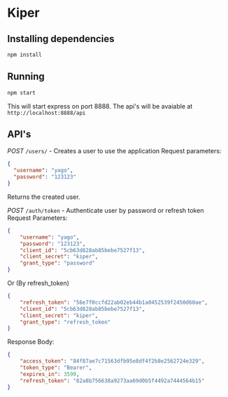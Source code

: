 # Kiper

## Installing dependencies
```bash
npm install
``` 

## Running
```bash
npm start
```

This will start express on port 8888. The api's will be avaiable at `http://localhost:8888/api`

## API's

*POST* `/users/` - Creates a user to use the application
Request parameters:
```json
{
  "username": "yago",
  "password": "123123"
}
```
Returns the created user.

*POST* `/auth/token` - Authenticate user by password or refresh token
Request Parameters:
```json
{
	"username": "yago",
	"password": "123123",
	"client_id": "5cb63d828ab85bebe7527f13",
	"client_secret": "kiper",
	"grant_type": "password"
}
```
Or (By refresh_token)
```json
{
	"refresh_token": "56e7f0ccfd22ab02eb44b1a0452539f2450d60ae",
	"client_id": "5cb63d828ab85bebe7527f13",
	"client_secret": "kiper",
	"grant_type": "refresh_token"
}
```
Response Body:
```json
{
    "access_token": "84f87ae7c71563dfb95e8df4f2b8e2562724e329",
    "token_type": "Bearer",
    "expires_in": 3599,
    "refresh_token": "82a8b756638a9273aa69d0b5f4492a7444564b15"
}
```

